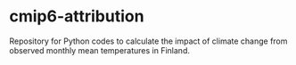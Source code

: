 # cmip6-attribution
Repository for Python codes to calculate the impact of climate change from observed monthly mean temperatures in Finland.
